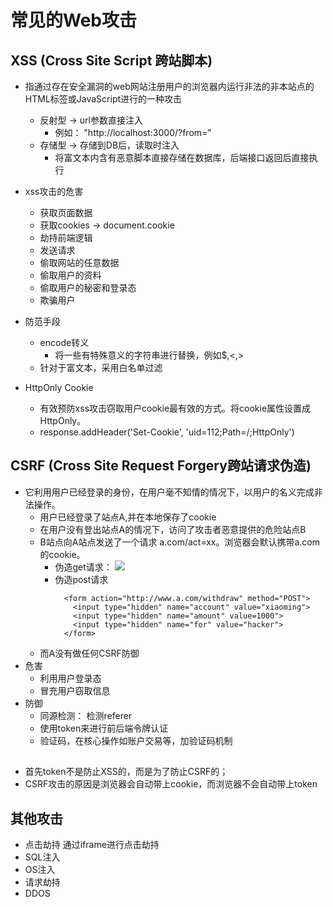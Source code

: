 # 常见的Web攻击
## XSS (Cross Site Script 跨站脚本)
  - 指通过存在安全漏洞的web网站注册用户的浏览器内运行非法的非本站点的HTML标签或JavaScript进行的一种攻击
    - 反射型 -> url参数直接注入
      - 例如： "http://localhost:3000/?from=<script>alert(3)</script>"
    - 存储型 -> 存储到DB后，读取时注⼊
      - 将富文本内含有恶意脚本直接存储在数据库，后端接口返回后直接执行

  - xss攻击的危害
    - 获取页面数据
    - 获取cookies -> document.cookie
    - 劫持前端逻辑
    - 发送请求
    - 偷取网站的任意数据
    - 偷取用户的资料
    - 偷取用户的秘密和登录态
    - 欺骗用户
  - 防范手段
    - encode转义
      - 将一些有特殊意义的字符串进行替换，例如$,<,>
    - 针对于富文本，采用白名单过滤
  - HttpOnly Cookie
    - 有效预防xss攻击窃取用户cookie最有效的方式。将cookie属性设置成HttpOnly。
    - response.addHeader('Set-Cookie', 'uid=112;Path=/;HttpOnly')


## CSRF (Cross Site Request Forgery跨站请求伪造)
  - 它利用用户已经登录的身份，在用户毫不知情的情况下，以用户的名义完成非法操作。
    - 用户已经登录了站点A,并在本地保存了cookie
    - 在用户没有登出站点A的情况下，访问了攻击者恶意提供的危险站点B
    - B站点向A站点发送了一个请求 a.com/act=xx。浏览器会默认携带a.com的cookie。
      - 伪造get请求： <image src="http://www.a.com/withdraw?amount=1000">
      - 伪造post请求  
        ```
          <form action="http://www.a.com/withdraw" method="POST">
            <input type="hidden" name="account" value="xiaoming">
            <input type="hidden" name="amount" value=1000">
            <input type="hidden" name="for" value="hacker">
          </form>
        ```
    - 而A没有做任何CSRF防御
  - 危害
    - 利用用户登录态
    - 冒充用户窃取信息
  - 防御
    - 同源检测： 检测referer
    - 使用token来进行前后端令牌认证
    - 验证码，在核心操作如账户交易等，加验证码机制

##
  - 首先token不是防止XSS的，而是为了防止CSRF的；
  - CSRF攻击的原因是浏览器会自动带上cookie，而浏览器不会自动带上token
  
## 其他攻击
- 点击劫持 通过iframe进行点击劫持
- SQL注入
- OS注入
- 请求劫持
- DDOS